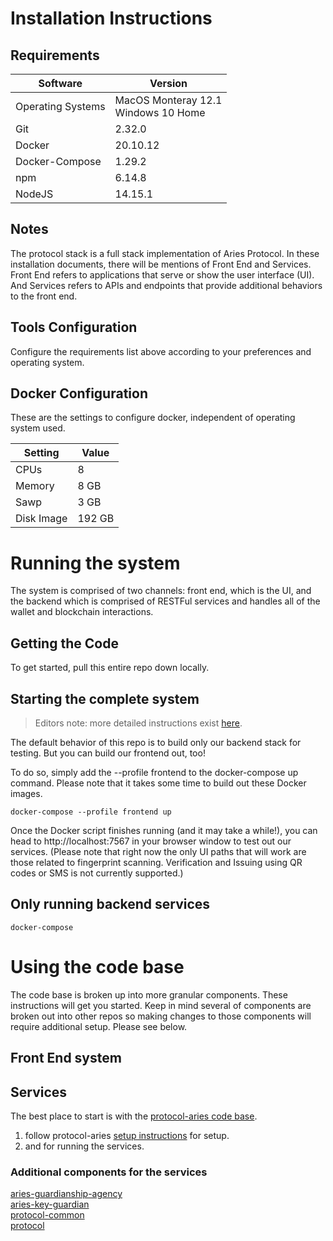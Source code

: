 # Installation Instructions

## Requirements
| Software          | Version                                 |  
|-------------------|-----------------------------------------|
| Operating Systems | MacOS Monteray 12.1<br> Windows 10 Home |
| Git               | 2.32.0                                  |
| Docker            | 20.10.12                                |
| Docker-Compose    | 1.29.2                                  |
| npm               | 6.14.8                                  |
| NodeJS            | 14.15.1                                 |


## Notes
The protocol stack is a full stack implementation of Aries Protocol. In these
installation documents, there will be mentions of Front End and Services.
Front End refers to applications that serve or show the user interface (UI). And
Services refers to APIs and endpoints that provide additional behaviors
to the front end.

## Tools Configuration
Configure the requirements list above according to your preferences and
operating system.

## Docker Configuration
These are the settings to configure docker, independent of operating system used.

| Setting        | Value   |
|----------------|---------|
| CPUs           | 8       |
| Memory         | 8 GB    |
| Sawp           | 3 GB    |
| Disk Image     | 192 GB  |


# Running the system

The system is comprised of two channels:  front end, which is the UI, and the backend which is
comprised of RESTFul services and handles all of the wallet and blockchain interactions.

## Getting the Code
To get started, pull this entire repo down locally.

## Starting the complete system

> Editors note: more detailed instructions exist [here](../README.md).

The default behavior of this repo is to build only our backend stack for testing. But you can build our frontend out, too!

To do so, simply add the --profile frontend to the docker-compose up command. Please note that it takes some time to build out these Docker images.

```
docker-compose --profile frontend up
```

Once the Docker script finishes running (and it may take a while!), you can head to http://localhost:7567 in your browser window to test out our services. (Please note that right now the only UI paths that will work are those related to fingerprint scanning. Verification and Issuing using QR codes or SMS is not currently supported.)


## Only running backend services

```
docker-compose 
```

# Using the code base
The code base is broken up into more granular components.  These instructions will get
you started.  Keep in mind several of components are broken out into other repos so making
changes to those components will require additional setup.  Please see below.

## Front End system

## Services
The best place to start is with the [protocol-aries code base](https://github.com/kiva/protocol-aries).

1. follow protocol-aries [setup instructions](https://github.com/kiva/protocol-aries#setup) for setup.
2. and for running the services.

### Additional components for the services
[aries-guardianship-agency](https://github.com/kiva/aries-guardianship-agency)    
[aries-key-guardian](https://github.com/kiva/aries-key-guardian.git)    
[protocol-common](https://github.com/kiva/protocol-common.git)    
[protocol](https://github.com/kiva/protocol.git)  






